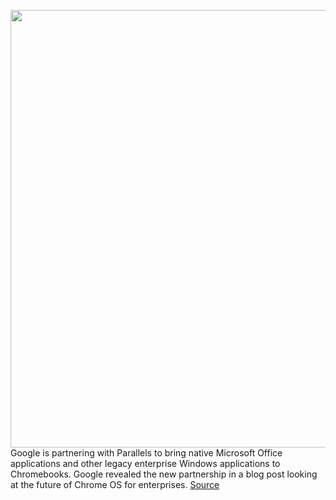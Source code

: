 <img src='https://cdn.vox-cdn.com/thumbor/ENZkEoZ6lx2HgOpaz_7hC1j1CuU=/0x0:2040x1360/1200x800/filters:focal(857x517:1183x843)/cdn.vox-cdn.com/uploads/chorus_image/image/66942637/vpavic_191023_3755_0099.5.jpg' width='700px' /><br/>
Google is partnering with Parallels to bring native Microsoft Office applications and other legacy enterprise Windows applications to Chromebooks. Google revealed the new partnership in a blog post looking at the future of Chrome OS for enterprises.
<a href='https://www.theverge.com/2020/6/16/21293180/google-chrome-os-microsoft-office-windows-desktop-apps-support-parallels'> Source <a/>